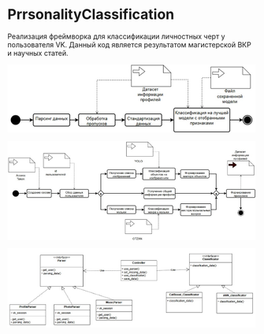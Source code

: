 # PrrsonalityClassification

Реализация фреймворка для классификации личностных черт у пользователя VK. Данный код является результатом магистерской ВКР и научных статей.

![Фреймворк](/images/framework.jpg)

![Парсер](/images/parser.jpg)

![Диаграмма классов](/images/class.jpg)
